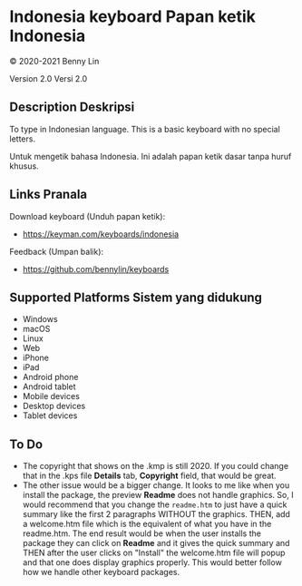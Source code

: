 Indonesia keyboard
Papan ketik Indonesia
=====================
© 2020-2021 Benny Lin

Version 2.0
Versi 2.0

Description
Deskripsi
-----------

To type in Indonesian language. This is a basic keyboard with no special letters.

Untuk mengetik bahasa Indonesia. Ini adalah papan ketik dasar tanpa huruf khusus.

Links
Pranala
-------

Download keyboard (Unduh papan ketik):
* https://keyman.com/keyboards/indonesia

Feedback (Umpan balik):
* https://github.com/bennylin/keyboards

Supported Platforms
Sistem yang didukung
--------------------
 * Windows
 * macOS
 * Linux
 * Web
 * iPhone
 * iPad
 * Android phone
 * Android tablet
 * Mobile devices
 * Desktop devices
 * Tablet devices

To Do
-----
* The copyright that shows on the .kmp is still 2020. If you could change that in the .kps file **Details** tab, **Copyright** field, that would be great.
* The other issue would be a bigger change. It looks to me like when you install the package, the preview **Readme** does not handle graphics. So, I would recommend that you change the `readme.htm` to just have a quick summary like the first 2 paragraphs WITHOUT the graphics. THEN, add a welcome.htm file which is the equivalent of what you have in the readme.htm. The end result would be when the user installs the package they can click on **Readme** and it gives the quick summary and THEN after the user clicks on "Install" the welcome.htm file will popup and that one does display graphics properly. This would better follow how we handle other keyboard packages.

